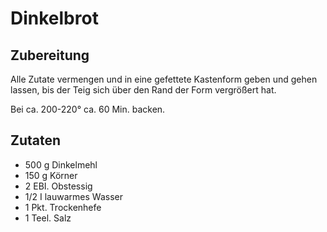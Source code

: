 # Dinkelbrot

## Zubereitung

Alle Zutate vermengen und in eine gefettete Kastenform geben und gehen lassen, bis der Teig sich über den Rand der Form vergrößert hat.

Bei ca. 200-220° ca. 60 Min. backen.

## Zutaten

- 500 g Dinkelmehl
- 150 g Körner
- 2 EBI. Obstessig
- 1/2 I lauwarmes Wasser
- 1 Pkt. Trockenhefe
- 1 Teel. Salz
